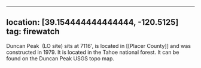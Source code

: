 
---
location: [39.154444444444444, -120.5125]
tag: firewatch
---

Duncan Peak  (LO site) sits at 7116', is located in [[Placer County]] and was constructed in 1979. It is located in the Tahoe national forest. It can be found on the Duncan Peak USGS topo map.
